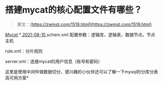 <!--yml
category: 未分类
date: 0001-01-01 00:00:00
--->

# 搭建mycat的核心配置文件有哪些？

> 原文：[https://zwmst.com/1519.html](https://zwmst.com/1519.html)

   [ *Mycat* ](https://zwmst.com/mycat)*[ <time datetime="2021-08-15T11:51:35+08:00"> 2021-08-15 </time> ](https://zwmst.com/1519.html)  schem.xml 配置参数：逻辑库，逻辑表，数据节点。节点主机

rule.xml：分片规则

server.xml：连接mycat的用户信息（账号和密码）

这里是使用中间件做数据切分，感兴趣的小伙伴还可以了解一下mysql的分库分表高可用方案*